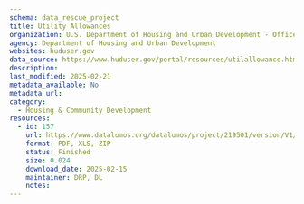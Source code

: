 ```yaml
---
schema: data_rescue_project 
title: Utility Allowances
organization: U.S. Department of Housing and Urban Development - Office of Policy Development and Research
agency: Department of Housing and Urban Development
websites: huduser.gov
data_source: https://www.huduser.gov/portal/resources/utilallowance.html
description: 
last_modified: 2025-02-21
metadata_available: No
metadata_url: 
category:
  - Housing & Community Development 
resources:
  - id: 157
    url: https://www.datalumos.org/datalumos/project/219501/version/V1/view
    format: PDF, XLS, ZIP
    status: Finished
    size: 0.024
    download_date: 2025-02-15
    maintainer: DRP, DL
    notes: 
---
```

